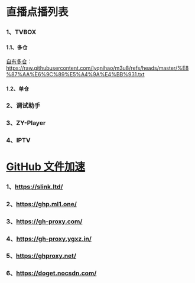 # 直播点播列表
### 1、TVBOX
####  1.1、多仓
[自有多仓](https://raw.githubusercontent.com/lyqnihao/m3u8/refs/heads/master/%E8%87%AA%E6%9C%89%E5%A4%9A%E4%BB%931.txt)：https://raw.githubusercontent.com/lyqnihao/m3u8/refs/heads/master/%E8%87%AA%E6%9C%89%E5%A4%9A%E4%BB%931.txt

####  1.2、单仓

### 2、调试助手

### 3、ZY-Player

### 4、IPTV

# [GitHub 文件加速](https://yishijie.gitlab.io/ziyuan/)
### 1、https://slink.ltd/
### 2、https://ghp.ml1.one/
### 3、https://gh-proxy.com/
### 4、https://gh-proxy.ygxz.in/
### 5、https://ghproxy.net/
### 6、https://doget.nocsdn.com/
